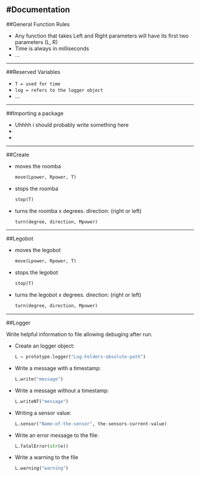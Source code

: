 #Documentation
---
##General Function Rules
* Any function that takes Left and Right parameters will have its first two parameters (L, R)
* Time is always in milliseconds
* ... 
---
##Reserved Variables
* ```T = used for time```
* ```log = refers to the logger object```
* ...
---
##Importing a package
* Uhhhh i should probably write something here
*
*
---
##Create
* moves the roomba
  ```python
  move(Lpower, Rpower, T)
  ```
  
* stops the roomba
  ```python
  stop(T)
  ```
  
* turns the roomba x degrees. direction: (right or left) 
  ```python 
  turn(degree, direction, Mpower)
  ```
---  
##Legobot
* moves the legobot
  ```python
  move(Lpower, Rpower, T)
  ```
  
* stops the legobot
  ```python
  stop(T)
  ```
  
* turns the legobot x degrees. direction: (right or left) 
  ```python 
  turn(degree, direction, Mpower)
  ```
---
##Logger

Write helpful information to file allowing
debuging after run.

* Create an logger object:
  ```python 
  L = prototype.logger("Log-Folders-absolute-path")
  ```
* Write a message with a timestamp:
  ```python 
  L.write("message")
  ```

* Write a message without a timestamp:
  ```python 
  L.writeNT("message")
  ```
  
* Writing a sensor value:
  ```python 
  L.sensor("Name-of-the-sensor", the-sensors-current-value)
  ```
  
* Write an error message to the file:
  ```python 
  L.fatalError(str(e))
  ```
  
* Write a warning to the file
  ```python 
  L.warning("warning")
  ```
